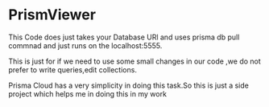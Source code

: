 # PrismViewer
This Code does just takes your Database URl and uses prisma db pull commnad and just runs on the localhost:5555.

This is just for if we need to use some small changes in our code ,we do not prefer to write queries,edit collections.

Prisma Cloud has a very simplicity in doing this task.So this is just a side project which helps me in doing this in  my work
